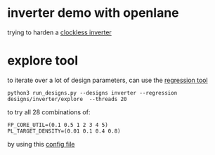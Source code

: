 # inverter demo with openlane

trying to harden a [clockless inverter](src/inverter.v)

# explore tool

to iterate over a lot of design parameters, can use the [regression tool](https://github.com/efabless/openlane/tree/master/regression_results)


    python3 run_designs.py --designs inverter --regression designs/inverter/explore  --threads 20

to try all 28 combinations of:

    FP_CORE_UTIL=(0.1 0.5 1 2 3 4 5)
    PL_TARGET_DENSITY=(0.01 0.1 0.4 0.8)

by using this [config file](explore)

